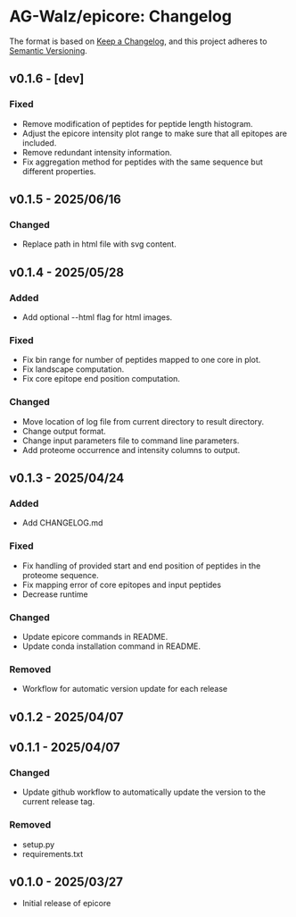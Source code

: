 # AG-Walz/epicore: Changelog

The format is based on [Keep a Changelog](https://keepachangelog.com/en/1.1.0/),
and this project adheres to [Semantic Versioning](https://semver.org/spec/v2.0.0.html).

## v0.1.6 - [dev]

### Fixed
- Remove modification of peptides for peptide length histogram.
- Adjust the epicore intensity plot range to make sure that all epitopes are included.
- Remove redundant intensity information. 
- Fix aggregation method for peptides with the same sequence but different properties.

## v0.1.5 - 2025/06/16

### Changed
- Replace path in html file with svg content.

## v0.1.4 - 2025/05/28

### Added
- Add optional --html flag for html images.

### Fixed 
- Fix bin range for number of peptides mapped to one core in plot.
- Fix landscape computation.
- Fix core epitope end position computation.

### Changed
- Move location of log file from current directory to result directory. 
- Change output format.
- Change input parameters file to command line parameters. 
- Add proteome occurrence and intensity columns to output.


## v0.1.3 - 2025/04/24

### Added
- Add CHANGELOG.md

### Fixed
- Fix handling of provided start and end position of peptides in the proteome sequence. 
- Fix mapping error of core epitopes and input peptides
- Decrease runtime

### Changed
- Update epicore commands in README.
- Update conda installation command in README.   

### Removed
- Workflow for automatic version update for each release

## v0.1.2 - 2025/04/07

## v0.1.1 - 2025/04/07

### Changed
- Update github workflow to automatically update the version to the current release tag. 

### Removed
- setup.py
- requirements.txt

## v0.1.0 - 2025/03/27

- Initial release of epicore